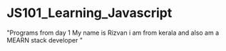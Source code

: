 # JS101_Learning_Javascript
"Programs from day 1 My name is Rizvan i am from kerala and also am a MEARN stack developer "